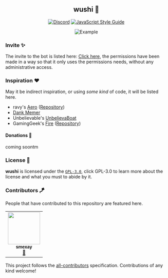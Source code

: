 <div align="center">

## wushi 🍣
[![Discord](https://discordapp.com/api/guilds/755208617203990599/widget.png?style=shield)](https://discord.gg/7MtXvNB)
[![JavaScript Style Guide](https://img.shields.io/badge/code_style-standard-brightgreen.svg)](https://standardjs.com)

![Example](https://media.discordapp.net/attachments/744637502413078622/769626003093454868/SoR9NS3dDQAAAAAASUVORK5CYII.png)

</div>

### Invite ✨

The invite to the bot is listed here: [Click here](https://discord.com/oauth2/authorize?client_id=755526238466080830&permissions=1275456512&scope=bot), the permissions have been made in a way so that it only uses the permissions needs, without any administrative access. 

### Inspiration ❤️

May it be indirect inspiration, or using *some kind* of code, it will be listed here.

- ravy's [Aero](https://get.aero.bot) ([Repository](https://git.farfrom.earth/aero))
- [Dank Memer](http://dankmemer.lol/)
- Unbelievable's [UnbelievaBoat](https://unb.pizza)
- GamingGeek's [Fire](https://fire.gaminggeek.dev) ([Repository](https://github.com/FireDiscordBot/bot))

#### Donations 💸

coming soontm

### License 📜

**wushi** is licensed under the [`GPL-3.0`](https://choosealicense.com/licenses/gpl-3.0/), click GPL-3.0 to learn more about the license and what you must to abide by it.


### Contributors 🪁

People that have contributed to this repository are featured here.

<!-- ALL-CONTRIBUTORS-LIST:START - Do not remove or modify this section -->
<table>
  <tr>
    <td align="center"><a href="https://github.com/smexay"><img src="https://avatars1.githubusercontent.com/u/47870580?s=460&u=4e262eefd825c910b2dcdd0e37900c40fdc1c3e1&v=4" width="100px;" alt=""/><br /><sub><b>smexay</b></sub></a><br /><a href="#ideas-smexay" title="Ideas">🤔</a></td>
  </tr>
</table>
<!-- ALL-CONTRIBUTORS-LIST:END -->

This project follows the [all-contributors](https://github.com/all-contributors/all-contributors) specification. Contributions of any kind welcome!